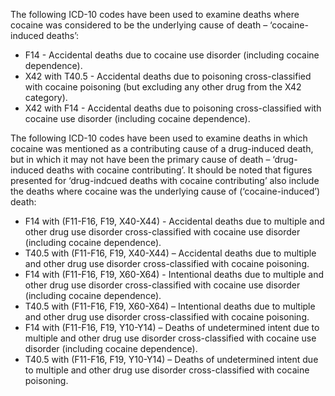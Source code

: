 The following ICD-10 codes have been used to examine deaths where cocaine was considered to be the underlying cause of death – ‘cocaine-induced deaths’:
- F14 - Accidental deaths due to cocaine use disorder (including cocaine dependence).
-	X42 with T40.5 - Accidental deaths due to poisoning cross-classified with cocaine poisoning (but excluding any other drug from the X42 category).
-	X42 with F14 - Accidental deaths due to poisoning cross-classified with cocaine use disorder (including cocaine dependence).

The following ICD-10 codes have been used to examine deaths in which cocaine was mentioned as a contributing cause of a drug-induced death, but in which it may not have been the primary cause of death – ‘drug-induced deaths with cocaine contributing’.  It should be noted that figures presented for ‘drug-indcued deaths with cocaine contributing’ also include the deaths where cocaine was the underlying cause of  (‘cocaine-induced’) death:
-	F14 with (F11-F16, F19, X40-X44) - Accidental deaths due to multiple and other drug use disorder cross-classified with cocaine use disorder (including cocaine dependence).
-	T40.5 with (F11-F16, F19, X40-X44) – Accidental deaths due to multiple and other drug use disorder cross-classified with cocaine poisoning.
-	F14 with (F11-F16, F19, X60-X64) - Intentional deaths due to multiple and other drug use disorder cross-classified with cocaine use disorder (including cocaine dependence).
-	T40.5 with (F11-F16, F19, X60-X64) – Intentional deaths due to multiple and other drug use disorder cross-classified with cocaine poisoning.
-	F14 with (F11-F16, F19, Y10-Y14) – Deaths of undetermined intent due to multiple and other drug use disorder cross-classified with cocaine use disorder (including cocaine dependence).
-	T40.5 with (F11-F16, F19, Y10-Y14) – Deaths of undetermined intent due to multiple and other drug use disorder cross-classified with cocaine poisoning.
